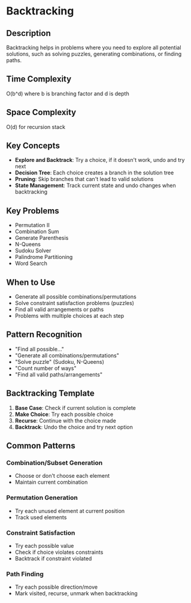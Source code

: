# Backtracking

## Description
Backtracking helps in problems where you need to explore all potential solutions, such as solving puzzles, generating combinations, or finding paths.

## Time Complexity
O(b^d) where b is branching factor and d is depth

## Space Complexity
O(d) for recursion stack

## Key Concepts
- **Explore and Backtrack**: Try a choice, if it doesn't work, undo and try next
- **Decision Tree**: Each choice creates a branch in the solution tree
- **Pruning**: Skip branches that can't lead to valid solutions
- **State Management**: Track current state and undo changes when backtracking

## Key Problems
- Permutation II
- Combination Sum
- Generate Parenthesis
- N-Queens
- Sudoku Solver
- Palindrome Partitioning
- Word Search

## When to Use
- Generate all possible combinations/permutations
- Solve constraint satisfaction problems (puzzles)
- Find all valid arrangements or paths
- Problems with multiple choices at each step

## Pattern Recognition
- "Find all possible..."
- "Generate all combinations/permutations"
- "Solve puzzle" (Sudoku, N-Queens)
- "Count number of ways"
- "Find all valid paths/arrangements"

## Backtracking Template
1. **Base Case**: Check if current solution is complete
2. **Make Choice**: Try each possible choice
3. **Recurse**: Continue with the choice made
4. **Backtrack**: Undo the choice and try next option

## Common Patterns

### Combination/Subset Generation
- Choose or don't choose each element
- Maintain current combination

### Permutation Generation
- Try each unused element at current position
- Track used elements

### Constraint Satisfaction
- Try each possible value
- Check if choice violates constraints
- Backtrack if constraint violated

### Path Finding
- Try each possible direction/move
- Mark visited, recurse, unmark when backtracking
